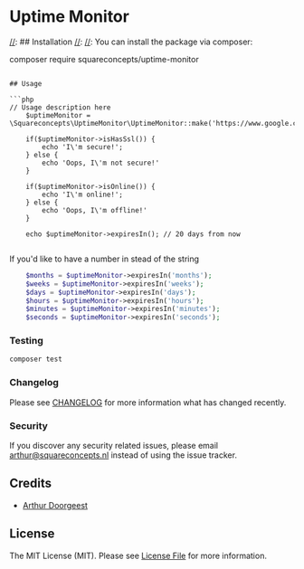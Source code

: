 # Uptime Monitor

[//]: # ([![Latest Version on Packagist]&#40;https://img.shields.io/packagist/v/squareconcepts/uptime-monitor.svg?style=flat-square&#41;]&#40;https://packagist.org/packages/squareconcepts/uptime-monitor&#41;)
[//]: # ([![Total Downloads]&#40;https://img.shields.io/packagist/dt/squareconcepts/uptime-monitor.svg?style=flat-square&#41;]&#40;https://packagist.org/packages/squareconcepts/uptime-monitor&#41;)
[//]: # (![GitHub Actions]&#40;https://github.com/squareconcepts/uptime-monitor/actions/workflows/main.yml/badge.svg&#41;)
[//]: # ()
[//]: # (This is where your description should go. Try and limit it to a paragraph or two, and maybe throw in a mention of what PSRs you support to avoid any confusion with users and contributors.)

[//]: ## Installation
[//]: 
[//]: You can install the package via composer:

[//]: ```bash
composer require squareconcepts/uptime-monitor
```

## Usage

```php
// Usage description here
    $uptimeMonitor = \Squareconcepts\UptimeMonitor\UptimeMonitor::make('https://www.google.com');
    
    if($uptimeMonitor->isHasSsl()) {
        echo 'I\'m secure!';
    } else {
        echo 'Oops, I\'m not secure!'
    }

    if($uptimeMonitor->isOnline()) {
        echo 'I\'m online!';
    } else {
        echo 'Oops, I\'m offline!'
    }
    
    echo $uptimeMonitor->expiresIn(); // 20 days from now
   
```

If you'd like to have a number in stead of the string
```php
    $months = $uptimeMonitor->expiresIn('months');
    $weeks = $uptimeMonitor->expiresIn('weeks');
    $days = $uptimeMonitor->expiresIn('days');
    $hours = $uptimeMonitor->expiresIn('hours');
    $minutes = $uptimeMonitor->expiresIn('minutes');
    $seconds = $uptimeMonitor->expiresIn('seconds');
```


### Testing

```bash
composer test
```

### Changelog

Please see [CHANGELOG](CHANGELOG.md) for more information what has changed recently.


### Security

If you discover any security related issues, please email arthur@squareconcepts.nl instead of using the issue tracker.

## Credits

-   [Arthur Doorgeest](https://github.com/squareconcepts)

## License

The MIT License (MIT). Please see [License File](LICENSE.md) for more information.
